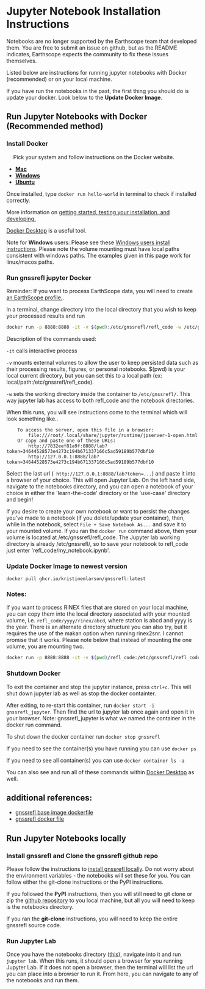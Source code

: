 # Jupyter Notebook Installation Instructions

Notebooks are no longer supported by the Earthscope team that developed them. You are free to submit an issue on github,
but as the README indicates, Earthscope expects the community to fix these issues themselves. 

Listed below are instructions for running jupyter notebooks with Docker (recommended) or on your local machine.

If you have run the notebooks in the past, the first thing you should do is update your docker. Look below to the **Update 
Docker Image**.

## Run Jupyter Notebooks with Docker (Recommended method)
### Install Docker
&ensp;&ensp; Pick your system and follow instructions on the Docker website. 
* [**Mac**](https://docs.docker.com/docker-for-mac/install/) 
* [**Windows**](https://docs.docker.com/docker-for-windows/install/)
* [**Ubuntu**](https://docs.docker.com/install/linux/docker-ce/ubuntu/) 

Once installed, type `docker run hello-world` in terminal to check if installed correctly.

More information on [getting started, testing your installation, and developing.](https://docs.docker.com/get-started/) 

[Docker Desktop](https://www.docker.com/products/docker-desktop) is a useful tool.

Note for **Windows** users: Please see these [Windows users install instructions](https://gnssrefl.readthedocs.io/en/latest/pages/docker_cl_instructions.html#for-windows-users).
Please note the volume mounting must have local paths consistent with windows paths. The examples given in this page work for linux/macos paths.


### Run gnssrefl jupyter Docker

Reminder: If you want to process EarthScope data, you will need to create [an EarthScope profile.](https://data.unavco.org/user/profile/info).

In a terminal, change directory into the local directory that you wish to keep your processed results and run

```bash
docker run -p 8888:8888 -it -v $(pwd):/etc/gnssrefl/refl_code -w /etc/gnssrefl/ --name gnssrefl_jupyter ghcr.io/kristinemlarson/gnssrefl:latest jupyter lab --allow-root --port=8888 --ip=0.0.0.0
```

Description of the commands used:  

`-it` calls interactive process

`-v` mounts external volumes to allow the user to keep persisted data such as their processing results, figures, or personal notebooks. $(pwd) is your local current directory, but you can set this to a local path (ex: local/path:/etc/gnssrefl/refl_code).

`-w` sets the working directory inside the container to `/etc/gnssrefl/`. This way jupyter lab has access to both refl_code and the notebook directories.

When this runs, you will see instructions come to the terminal which will look something like..
```
    To access the server, open this file in a browser:
        file:///root/.local/share/jupyter/runtime/jpserver-1-open.html
    Or copy and paste one of these URLs:
        http://7832eef81a9f:8888/lab?token=34644528573e4273c194b671337166c5ad59189b577dbf10
        http://127.0.0.1:8888/lab?token=34644528573e4273c194b671337166c5ad59189b577dbf10
```
Select the last url (` http://127.0.0.1:8888/lab?token=...`) and paste it into a browser of your choice. This will open Jupyter Lab. On the left hand side, navigate to the notebooks directory, and you can open a notebook of your choice in either the 'learn-the-code' directory or the 'use-case' directory and begin! 

If you desire to create your own notebook or want to persist the changes you've made to a notebook (if you delete/update your container), then, while in the notebook, select `File + Save Notebook As...` and save it to your mounted volume. If you ran the `docker run` command above, then your volume is located at /etc/gnssrefl/refl_code. The Jupyter lab working directory is already /etc/gnssrefl/, so to save your notebook to refl_code just enter 'refl_code/my_notebook.ipynb'.

### Update Docker Image to newest version <a name="Update Docker"></a>

`docker pull ghcr.io/kristinemlarson/gnssrefl:latest`

### Notes:

If you want to process RINEX files that are stored on your local machine, you can copy 
them into the local directory associated with your mounted volume, i.e.
`refl_code/yyyy/rinex/abcd`, where station is abcd and yyyy is the year. 
There is an alternate directory structure you can also try, but it requires the use of 
the makan option when running rinex2snr. I cannot promise that it works. Please note below that
instead of mounting the one volume, you are mounting two. 

```bash
docker run -p 8888:8888 -it -v $(pwd)/refl_code:/etc/gnssrefl/refl_code/ -v $(pwd)/refl_code/rinex/station/yyyy:/etc/gnssrefl/refl_code/rinex/station/yyyy/ --name gnssrefl_jupyter ghcr.io/kristinemlarson/gnssrefl:latest jupyter lab --allow-root --port=8888 --ip=0.0.0.0 
```
### Shutdown Docker <a name="Shutdown"></a>
To exit the container and stop the jupyter instance, press `ctrl+c`. This will shut down jupyter lab as well as stop the docker containter.

After exiting, to re-start this container, run `docker start -i gnssrefl_jupyter`. Then find the url to jupyter lab once again and open it in your browser. Note: gnssrefl_jupyter is what we named the container in the docker run command.

To shut down the docker container run `docker stop gnssrefl`

If you need to see the container(s) you have running you can use `docker ps`

If you need to see all container(s) you can use `docker container ls -a`

You can also see and run all of these commands within [Docker Desktop](https://www.docker.com/products/docker-desktop) as well.


## additional references:
* [gnssrefl base image dockerfile](https://gitlab.com/gnss_reflectometry/gnssrefl_docker_base_img/-/blob/master/Dockerfile)
* [gnssrefl docker file](https://github.com/kristinemlarson/gnssrefl/blob/master/Dockerfile)


## Run Jupyter Notebooks locally

### Install gnssrefl and Clone the gnssrefl github repo
 Please follow the instructions to [install gnssrefl locally](https://gnssrefl.readthedocs.io/en/latest/pages/README_install.html#local-python-install). 
 Do not worry about the environment variables - the notebooks will set these for you. You can follow either the git-clone instructions or the PyPI instructions.
 
  If you followed the **PyPI** instructions, then you will still need to git clone or zip the [github repository](https://github.com/kristinemlarson/gnssrefl) to you local machine, but all you will need to keep is the notebooks directory.

  If you ran the **git-clone** instructions, you will need to keep the entire gnssrefl source code.

 ### Run Jupyter Lab
 Once you have the notebooks directory ([this](https://github.com/kristinemlarson/gnssrefl/tree/master/notebooks)), navigate into it and run `jupyter lab`. When this runs, it should open a browser for you running Jupyter Lab. If it does not open a browser, then the terminal will list the url you can place into a browser to run it. From here, you can navigate to any of the notebooks and run them. 

